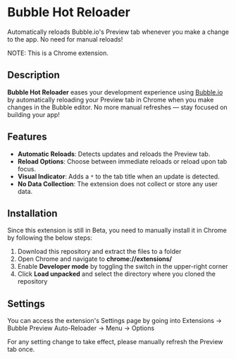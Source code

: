 # Bubble Hot Reloader

Automatically reloads Bubble.io's Preview tab whenever you make a change to the app. No need for manual reloads!

NOTE: This is a Chrome extension.

## Description

**Bubble Hot Reloader** eases your development experience using [Bubble.io](https://bubble.io) by automatically reloading your Preview tab in Chrome when you make changes in the Bubble editor. No more manual refreshes — stay focused on building your app!

## Features

- **Automatic Reloads**: Detects updates and reloads the Preview tab.
- **Reload Options**: Choose between immediate reloads or reload upon tab focus.
- **Visual Indicator**: Adds a `*` to the tab title when an update is detected.
- **No Data Collection**: The extension does not collect or store any user data.

## Installation

Since this extension is still in Beta, you need to manually install it in Chrome by following the below steps:

1. Download this repository and extract the files to a folder
2. Open Chrome and navigate to **chrome://extensions/**
3. Enable **Developer mode** by toggling the switch in the upper-right corner
4. Click **Load unpacked** and select the directory where you cloned the repository

## Settings

You can access the extension's Settings page by going into Extensions -> Bubble Preview Auto-Reloader -> Menu -> Options

For any setting change to take effect, please manually refresh the Preview tab once.
